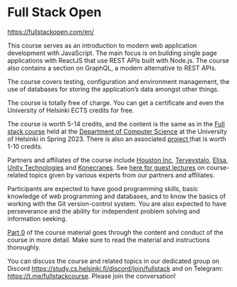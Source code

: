# Full Stack Open

https://fullstackopen.com/en/


This course serves as an introduction to modern web application development with JavaScript. The main focus is on building single page applications with ReactJS that use REST APIs built with Node.js. The course also contains a section on GraphQL, a modern alternative to REST APIs.

The course covers testing, configuration and environment management, the use of databases for storing the application’s data amongst other things.

The course is totally free of charge. You can get a certificate and even the University of Helsinki ECTS credits for free.

The course is worth 5-14 credits, and the content is the same as in the [Full stack course](https://fullstack-hy2020.github.io/)  held at the [Department of Computer Science](https://www.helsinki.fi/en/computer-science) at the University of Helsinki in Spring 2023. There is also an associated [project ](https://fullstackopen.com/en/part0/general_info#full-stack-project) that is worth 1-10 credits.

Partners and affiliates of the course include [Houston Inc](https://www.houston-inc.com/), [Terveystalo](https://www.terveystalo.com/fi/Yritystietoa/Terveystalo-tyontantajana/Digital-Health/), [Elisa](https://elisa.fi/), [Unity Technologies](https://www.instagram.com/unitytechnologies/?hl=en) and [Konecranes](https://careers.konecranes.com/Konecranes/). See [here for guest lectures](https://www.youtube.com/watch?v=BZexOyQZMMc&list=PLumQiZ25uijis31zaRL7rhzLalSwLqUtm) on course-related topics given by various experts from our partners and affiliates.

Participants are expected to have good programming skills, basic knowledge of web programming and databases, and to know the basics of working with the Git version-control system. You are also expected to have perseverance and the ability for independent problem solving and information seeking.

[Part 0](https://fullstackopen.com/en/part0/general_info) of the course material goes through the content and conduct of the course in more detail. Make sure to read the material and instructions thoroughly.

You can discuss the course and related topics in our dedicated group on Discord https://study.cs.helsinki.fi/discord/join/fullstack and on Telegram: https://t.me/fullstackcourse. Please join the conversation!

